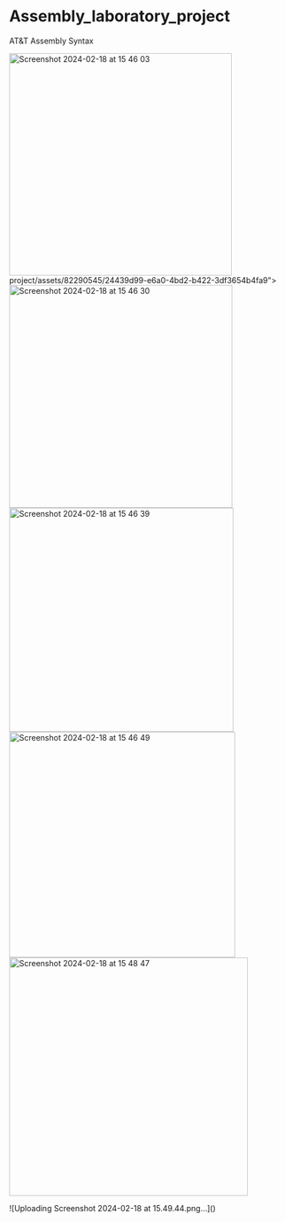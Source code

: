 # Assembly_laboratory_project
AT&amp;T Assembly Syntax
<p>
<img width="402" alt="Screenshot 2024-02-18 at 15 46 03" src="https://github.com/dariadragomir/Assembly_laboratory_<img width="427" alt="Screenshot 2024-02-18 at 15 49 44" src="https://github.com/dariadragomir/Assembly_laboratory_project/assets/82290545/73fe4711-5c05-4173-a166-f82353cc82ea">
project/assets/82290545/24439d99-e6a0-4bd2-b422-3df3654b4fa9">

<img width="403" alt="Screenshot 2024-02-18 at 15 46 30" src="https://github.com/dariadragomir/Assembly_laboratory_project/assets/82290545/412cdcd8-bf94-4090-8d5f-e3f6d2a42e76">
<img width="405" alt="Screenshot 2024-02-18 at 15 46 39" src="https://github.com/dariadragomir/Assembly_laboratory_project/assets/82290545/17ee7e90-383d-41e3-92af-8ac31547fcb3">
<img width="408" alt="Screenshot 2024-02-18 at 15 46 49" src="https://github.com/dariadragomir/Assembly_laboratory_project/assets/82290545/600079ef-0a21-4a7a-9baf-bea004796e73">
<img width="431" alt="Screenshot 2024-02-18 at 15 48 47" src="https://github.com/dariadragomir/Assembly_laboratory_project/assets/82290545/70c4ef1e-9fb9-4750-acfa-c1fdab43a48b">

</p>
![Uploading Screenshot 2024-02-18 at 15.49.44.png…]()
